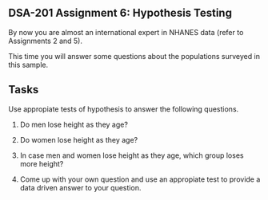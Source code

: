 ## DSA-201 Assignment 6: Hypothesis Testing

By now you are almost an international expert in NHANES data (refer to Assignments 2 and 5).

This time you will answer some questions about the populations surveyed in this sample.

## Tasks

Use appropiate tests of hypothesis to answer the following questions.

1.  Do men lose height as they age?

2.  Do women lose height as they age?

3. In case men and women lose height as they age, which group loses more height?

4. Come up with your own question and use an appropiate test to provide a data driven answer to your question.
